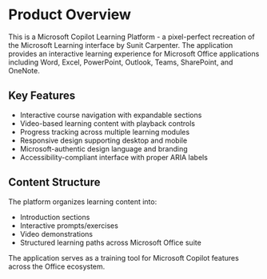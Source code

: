# Product Overview

This is a Microsoft Copilot Learning Platform - a pixel-perfect recreation of the Microsoft Learning interface by Sunit Carpenter. The application provides an interactive learning experience for Microsoft Office applications including Word, Excel, PowerPoint, Outlook, Teams, SharePoint, and OneNote.

## Key Features

- Interactive course navigation with expandable sections
- Video-based learning content with playback controls
- Progress tracking across multiple learning modules
- Responsive design supporting desktop and mobile
- Microsoft-authentic design language and branding
- Accessibility-compliant interface with proper ARIA labels

## Content Structure

The platform organizes learning content into:
- Introduction sections
- Interactive prompts/exercises
- Video demonstrations
- Structured learning paths across Microsoft Office suite

The application serves as a training tool for Microsoft Copilot features across the Office ecosystem.